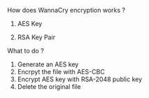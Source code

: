 How does WannaCry encryption works ?

1. AES Key

2. RSA Key Pair

What to do ?

1. Generate an AES key
2. Encrpyt the file with AES-CBC
3. Encrypt AES key with RSA-2048 public key
4. Delete the original file
